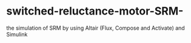 # switched-reluctance-motor-SRM-
the simulation of SRM by using Altair (Flux, Compose and Activate) and Simulink
